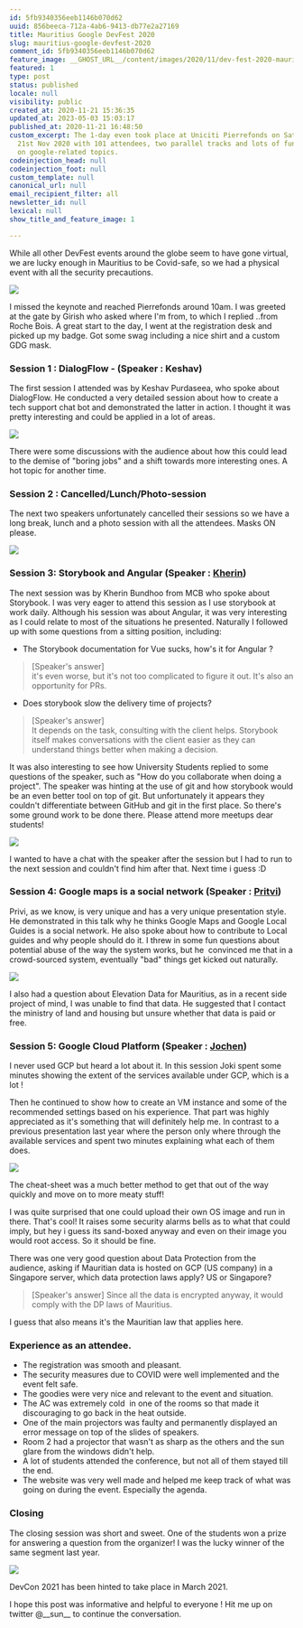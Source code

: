 ```yaml
---
id: 5fb9340356eeb1146b070d62
uuid: 856beeca-712a-4ab6-9413-db77e2a27169
title: Mauritius Google DevFest 2020
slug: mauritius-google-devfest-2020
comment_id: 5fb9340356eeb1146b070d62
feature_image: __GHOST_URL__/content/images/2020/11/dev-fest-2020-mauritius.jpg
featured: 1
type: post
status: published
locale: null
visibility: public
created_at: 2020-11-21 15:36:35
updated_at: 2023-05-03 15:03:17
published_at: 2020-11-21 16:48:50
custom_excerpt: The 1-day even took place at Uniciti Pierrefonds on Saturday
  21st Nov 2020 with 101 attendees, two parallel tracks and lots of fun sessions
  on google-related topics.
codeinjection_head: null
codeinjection_foot: null
custom_template: null
canonical_url: null
email_recipient_filter: all
newsletter_id: null
lexical: null
show_title_and_feature_image: 1

---
```


While all other DevFest events around the globe seem to have gone virtual, we are lucky enough in Mauritius to be Covid-safe, so we had a physical event with all the security precautions.

![](__GHOST_URL__/content/images/2020/11/mauritius-devfest-2020.jpg)

I missed the keynote and reached Pierrefonds around 10am. I was greeted at the gate by Girish who asked where I'm from, to which I replied ..from Roche Bois. A great start to the day, I went at the registration desk and picked up my badge. Got some swag including a nice shirt and a custom GDG mask.

### Session 1 : DialogFlow - (Speaker : Keshav)

The first session I attended was by Keshav Purdaseea, who spoke about DialogFlow. He conducted a very detailed session about how to create a tech support chat bot and demonstrated the latter in action. I thought it was pretty interesting and could be applied in a lot of areas.

![](__GHOST_URL__/content/images/2020/11/image.png)

There were some discussions with the audience about how this could lead to the demise of "boring jobs" and a shift towards more interesting ones. A hot topic for another time.

### Session 2 : Cancelled/Lunch/Photo-session

The next two speakers unfortunately cancelled their sessions so we have a long break, lunch and a photo session with all the attendees. Masks ON please.

![](__GHOST_URL__/content/images/2020/11/image-1.png)

### Session 3: Storybook and Angular (Speaker : [Kherin](https://twitter.com/KherinB))

The next session was by Kherin Bundhoo from MCB who spoke about Storybook. I was very eager to attend this session as I use storybook at work daily. Although his session was about Angular, it was very interesting as I could relate to most of the situations he presented. Naturally I followed up with some questions from a sitting position, including:

*   The Storybook documentation for Vue sucks, how's it for Angular ?

> \[Speaker's answer\]  
> it's even worse, but it's not too complicated to figure it out. It's also an opportunity for PRs.

*   Does storybook slow the delivery time of projects?

> \[Speaker's answer\]  
> It depends on the task, consulting with the client helps. Storybook itself makes conversations with the client easier as they can understand things better when making a decision.

It was also interesting to see how University Students replied to some questions of the speaker, such as "How do you collaborate when doing a project". The speaker was hinting at the use of git and how storybook would be an even better tool on top of git. But unfortunately it appears they couldn't differentiate between GitHub and git in the first place. So there's some ground work to be done there. Please attend more meetups dear students!

![](__GHOST_URL__/content/images/2020/11/image-2.png)

I wanted to have a chat with the speaker after the session but I had to run to the next session and couldn't find him after that. Next time i guess :D

### Session 4: Google maps is a social network (Speaker : [Pritvi](https://twitter.com/zcoldplayer))

Privi, as we know, is very unique and has a very unique presentation style. He demonstrated in this talk why he thinks Google Maps and Google Local Guides is a social network. He also spoke about how to contribute to Local guides and why people should do it. I threw in some fun questions about potential abuse of the way the system works, but he  convinced me that in a crowd-sourced system, eventually "bad" things get kicked out naturally.

![](__GHOST_URL__/content/images/2020/11/image-6.png)

I also had a question about Elevation Data for Mauritius, as in a recent side project of mind, I was unable to find that data. He suggested that I contact the ministry of land and housing but unsure whether that data is paid or free.

### Session 5: Google Cloud Platform (Speaker : [Jochen](https://twitter.com/JKirstaetter))

I never used GCP but heard a lot about it. In this session Joki spent some minutes showing the extent of the services available under GCP, which is a lot !

Then he continued to show how to create an VM instance and some of the recommended settings based on his experience. That part was highly appreciated as it's something that will definitely help me. In contrast to a previous presentation last year where the person only where through the available services and spent two minutes explaining what each of them does.

![](__GHOST_URL__/content/images/2020/11/image-3.png)

The cheat-sheet was a much better method to get that out of the way quickly and move on to more meaty stuff!

I was quite surprised that one could upload their own OS image and run in there. That's cool! It raises some security alarms bells as to what that could imply, but hey i guess its sand-boxed anyway and even on their image you would root access. So it should be fine.

There was one very good question about Data Protection from the audience, asking if Mauritian data is hosted on GCP (US company) in a Singapore server, which data protection laws apply? US or Singapore?  

> \[Speaker's answer\] Since all the data is encrypted anyway, it would comply with the DP laws of Mauritius.

I guess that also means it's the Mauritian law that applies here.

### Experience as an attendee.

*   The registration was smooth and pleasant.
*   The security measures due to COVID were well implemented and the event felt safe.
*   The goodies were very nice and relevant to the event and situation.
*   The AC was extremely cold  in one of the rooms so that made it discouraging to go back in the heat outside.
*   One of the main projectors was faulty and permanently displayed an error message on top of the slides of speakers.
*   Room 2 had a projector that wasn't as sharp as the others and the sun glare from the windows didn't help.
*   A lot of students attended the conference, but not all of them stayed till the end.
*   The website was very well made and helped me keep track of what was going on during the event. Especially the agenda.

### Closing

The closing session was short and sweet. One of the students won a prize for answering a question from the organizer! I was the lucky winner of the same segment last year.

![](__GHOST_URL__/content/images/2020/11/image-7.png)

DevCon 2021 has been hinted to take place in March 2021.

I hope this post was informative and helpful to everyone ! Hit me up on twitter @\_\_sun\_\_ to continue the conversation.